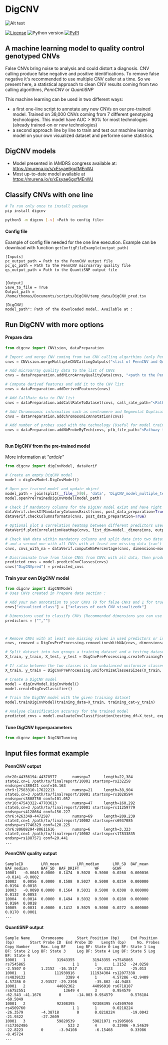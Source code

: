 # DigCNV
![Alt text](/images/DigCNV_logo.png "DigCNV")

[![License](https://img.shields.io/pypi/l/digcnv)](https://github.com/)
![Python version](https://img.shields.io/pypi/pyversions/digcnv)
[![PyPI](https://img.shields.io/pypi/v/digcnv)](https://badge.fury.io/py/digcnv)

## A machine learning model to quality control genotyped CNVs
False CNVs bring noise to analysis and could distort a diagnosis.
CNV calling produce false negative and positive identifications. 
To remove false negative it's recommended to use multiple CNV caller at a time. 
So we present here, a statistical approach to clean CNV results coming from two calling algorithms, 
*PennCNV* or *QuantiSNP*

This machine learning can be used in two different ways:
- a first one-line script to annotate any new CNVs on our pre-trained model. Trained on 38,000 CNVs coming from 7 different genotyping technologies. 
This model have AUC > 90% for most technologies (already trained-on or  new technologies) 
- a second approach line by line to train and test our machine learning model on your own visualized dataset and performe some statistics. 

## DigCNV models
- Model presented in IAMDRS congress available at: https://murena.io/s/xEsyae6gxfMEnWJ
- Most up-to-date model available at https://murena.io/s/xEsyae6gxfMEnWJ

## Classify CNVs with one line

``` sh
# To run only once to install package
pip install digcnv

python3 -m digcnv [-v] <Path to config file>
```

#### Config file
Example of config file needed for the one line execution. Example can be download with function `getConfigFileExample(output_path)`
```
[Inputs]
pc_output_path = Path to the PennCNV output file
pc_qc_path = Path to the PennCNV microarray quality file 
qs_output_path = Path to the QuantiSNP output file


[Output]
Save_to_file = True
Output_path = /home/thomas/Documents/scripts/DigCNV/temp_data/DigCNV_pred.tsv

[DigCNV]
model_path": Path of the downloaded model. Available at : 
```


## Run DigCNV with more options

#### Prepare data

```python
from digcnv import CNVision, dataPreparation

# Import and merge CNV coming from two CNV calling algorthims (only PennCNV and QuantiSNP in this version)
cnvs = CNVision.mergeMultipleCNVCallingOutputs("<list of PennCNV and QuantiSNP output pathways>", ["PennCNV", "QuantiSNP"])

# Add microarray quality data to the list of CNVs
cnvs = dataPreparation.addMicroArrayQualityData(cnvs, "<path to the PennCNV microarray quality file>")

# Compute derived features and add it to the CNV list
cnvs = dataPreparation.addDerivedFeatures(cnvs)

# Add CallRate data to CNV list
cnvs = dataPreparation.addCallRateToDataset(cnvs, call_rate_path="<Pathway to the callrate file>", callrate_colname="<CallRate column name>", individual_colname="<Individual column name>")

# Add Chromosomic information such as centromere and Segmental Duplications overlap
cnvs = dataPreparation.addChromosomicAnnotation(cnvs)

# Add number of probes used with the technology (Useful for model trained on multiple datasets and multiple technologies)   
cnvs = dataPreparation.addNbProbeByTech(cnvs, pfb_file_path="<Pathway to the PFB file>")
 

```
#### Run DigCNV from the pre-trained model
More information at *"article"*

```python
from digcnv import digCnvModel, dataVerif

# Create an empty DigCNV model
model = digCnvModel.DigCnvModel()

# Open pre-trained model and update object
model_path = join(split(__file__)[0], 'data', 'DigCNV_model_multiple_technos.pkl')
model.openPreTrainedDigCnvModel(model_path)

# Check if mandatory columns for the DigCNV model exist and have right formats
dataVerif.checkIfMandatoryColumnsExist(cnvs, post_data_preparation=True)
dataVerif.checkColumnsformats(cnvs, post_data_preparation=True)

# Optional plot a correlation heatmap between different predictors used in model
dataVerif.plotCorrelationHeatMap(cnvs, list_dim=model._dimensions, output_path="<Pathway where output plot (.pdf or .png)>")

# Check NaN data within mandatory columns and split data into two dataframes: first for CNVs with all information available
# and a second one with all CNVs with at least one missing data (can't be used for prediction)
cnvs, cnvs_with_na = dataVerif.computeNaPercentage(cnvs, dimensions=model._dimensions, remove_na_data=True)

# Discriminate true from false CNVs from CNVs with all data, then produce a list of classes
predicted_cnvs = model.predictCnvClasses(cnvs)
cnvs["DigCNVpred"] = predicted_cnvs

```

#### Train your own DigCNV model

```python
from digcnv import digCNVModel
# Uses CNVs created in Prepare data section :

# Add your own annotation to your CNVs (0 for false CNVs and 1 for true)
cnvs["visualized_class"] = ["<classes of each CNV visualized>"]

# Dimensions used to classify CNVs (Recommended dimensions you can use your own)
predictors = ["",""]



# Remove CNVs with at least one missing values in used predictors or in visualized column
cnvs, removed = DigCnvPreProcessing.removeLinesWithNA(cnvs, dimensions=predictors + ["visualized_class"])

# Split dataset into two groups a training dataset and a testing dataset (70% - 30%)  
X_train, y_train, X_test, y_test = DigCnvPreProcessing.createTrainingTestingDatasets(cnvs, X_dimension="visualized_class")

# If ratio between the two classes is too unbalanced uniformize classes by split majoritary class and adding new pseudo CNVs to minority class
X_train, y_train = DigCnvPreProcessing.uniformizeClassesSizes(X_train, y_train, 17, 0.4, 0.5)

# Create a DigCNV model
model = digCnvModel.DigCnvModel()
model.createDigCnvClassifier()

# Train the DigCNV model with the given training dataset
model.trainDigCnvModel(training_data=X_train, training_cat=y_train)

# Analyse classification accuracy for the trained model
predicted_cnvs = model.evaluateCnvClassification(testing_df=X_test, expected_values=y_test, images_dir_path="<Path to the image output directory>")
```

#### Tune DigCNV hyperparameters

```python
from digcnv import DigCNVTunning
```

## Input files format example
#### PennCNV output
```
chr20:44356194-44378577       numsnp=7      length=22,384      state2,cn=1 /path/to/finalreport/10001 startsnp=rs232258 endsnp=rs380421 conf=16.163
chr9:17583310-17622213        numsnp=21     length=38,904      state5,cn=3 /path/to/finalreport/10001 startsnp=rs1028594 endsnp=rs3808750 conf=101.052
chr10:47543322-47703613       numsnp=47     length=160,292     state5,cn=3 /path/to/finalreport/10001 startsnp=rs11259779 endsnp=rs4128664 conf=156.227
chr6:4263349-4472587          numsnp=69     length=209,239     state2,cn=1 /path/to/finalreport/10002 startsnp=rs6937085 endsnp=rs7746329 conf=120.225
chr6:80608294-80611616        numsnp=6      length=3,323       state2,cn=1 /path/to/finalreport/10002 startsnp=rs17833835 endsnp=rs1887571 conf=20.441
...
```
#### PennCNV quality output
```
SampleID        LRR_mean        LRR_median      LRR_SD  BAF_mean        BAF_median      BAF_SD  BAF_DRIFT       WF      GCWF
10001   -0.0045 0.0000  0.1474  0.5028  0.5000  0.0268  0.000036        -0.0141 -0.0002
10002   0.0056  0.0000  0.1588  0.5027  0.5000  0.0259  0.000000        0.0194  0.0018
10003   -0.0090 0.0000  0.1564  0.5031  0.5000  0.0308  0.000000        0.0132  0.0053
10004   0.0014  0.0000  0.1494  0.5032  0.5000  0.0280  0.000000        0.0184  0.0018
10005   0.0031  0.0000  0.1412  0.5025  0.5000  0.0272  0.000000        0.0170  0.0001
...
```
#### QuantiSNP output
```
Sample Name     Chromosome      Start Position (bp)     End Position (bp)       Start Probe ID  End Probe ID    Length (bp)     No. Probes      Copy Number     Max. Log BF     Log BF: State 0 Log BF: State 1 Log BF: State 2 Log BF: State 3     Log BF: State 4 Log BF: State 5 Log BF: State 6
10001   1              31943355        31943355 rs7545865       rs7545865                     1 1       1       1.2152  -24.0258        -2.5507 0       1.2152  -16.1517        -19.4123        -25.013
10001   1             111930916       111934304 rs12077338      rs4839132                  3389 4       1       4.57286 -42.9409        4.57286 0       2.93527 -29.2398        -35.802 -44.9483
10001   2              44082362        44096010 rs6718187       rs6752551                 13649 4       3       0.954579        -62.543 -41.1676        0       -14.003 0.954579        0.576184        -60.5049
10001   2              92308395        92308395 rs4509760       rs4509760                     1 1       1       0.0218224       -26.3579        -4.38718        0       0.0218224       -19.0042        -21.9322        -27.2609
10001   3              59820539        59821071 rs1905866       rs17362486                  533 2       4       0.33986 -9.54639        -22.8223        0       -3.94108        -6.15468        0.33986 -8.45724
...
```